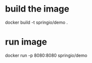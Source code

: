 # build the image
docker build -t springio/demo .

# run image
docker run -p 8080:8080 springio/demo